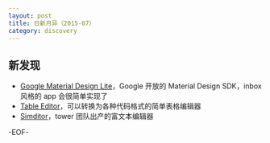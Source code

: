 ```yaml
---
layout: post
title: 日新月异（2015-07）
category: discovery
---
```


新发现
----------

* [Google Material Design Lite](http://www.getmdl.io)，Google 开放的 Material Design SDK，inbox 风格的 app 会很简单实现了
* [Table Editor](http://truben.no/table/)，可以转换为各种代码格式的简单表格编辑器
* [Simditor](http://simditor.tower.im/)，tower 团队出产的富文本编辑器

-EOF-

